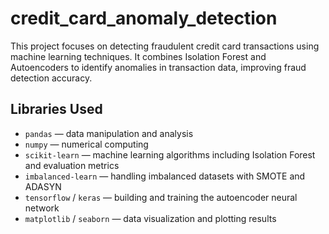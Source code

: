 # credit_card_anomaly_detection
This project focuses on detecting fraudulent credit card transactions using machine learning techniques. It combines Isolation Forest and Autoencoders to identify anomalies in transaction data, improving fraud detection accuracy.


## Libraries Used

- `pandas` — data manipulation and analysis  
- `numpy` — numerical computing  
- `scikit-learn` — machine learning algorithms including Isolation Forest and evaluation metrics  
- `imbalanced-learn` — handling imbalanced datasets with SMOTE and ADASYN  
- `tensorflow` / `keras` — building and training the autoencoder neural network  
- `matplotlib` / `seaborn` — data visualization and plotting results  
